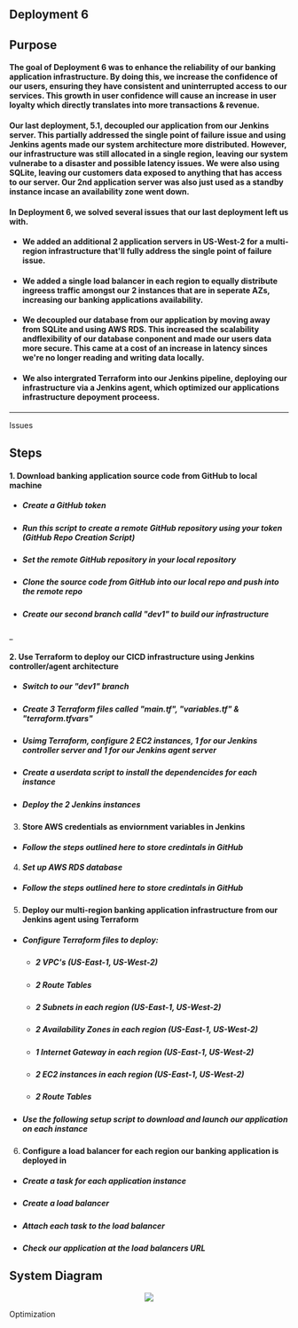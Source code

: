 ## Deployment 6

## Purpose
#### The goal of Deployment 6 was to enhance the reliability of our banking application infrastructure. By doing this, we increase the confidence of our users, ensuring they have consistent and uninterrupted access to our services. This growth in user confidence will cause an increase in user loyalty which directly translates into more transactions & revenue.

#### Our last deployment, 5.1, decoupled our application from our Jenkins server. This partially addressed the single point of failure issue and using Jenkins agents made our system architecture more distributed. However, our infrastructure was still allocated in a single region, leaving our system vulnerabe to a disaster and possible latency issues. We were also using SQLite, leaving our customers data exposed to anything that has access to our server. Our 2nd application server was also just used as a standby instance incase an availability zone went down.

#### In Deployment 6, we solved several issues that our last deployment left us with.
* #### We added an additional 2 application servers in US-West-2 for a multi-region infrastructure that'll fully address the single point of failure issue.
* #### We added a single load balancer in each region to equally distribute ingreess traffic amongst our 2 instances that are in seperate AZs, increasing our banking applications availability.
* #### We decoupled our database from our application by moving away from SQLite and using AWS RDS. This increased the scalability andflexibility of our database conponent and made our users data more secure. This came at a cost of an increase in latency sinces we're no longer reading and writing data locally.
* #### We also intergrated Terraform into our Jenkins pipeline, deploying our infrastructure via a Jenkins agent, which optimized our applications infrastructure depoyment proceess.

___

Issues



## Steps
#### 1. Download banking application source code from GitHub to local machine
* ##### _Create a GitHub token_
* ##### _Run this script to create a remote GitHub repository using your token (GitHub Repo Creation Script)_
* ##### _Set the remote GitHub repository in your local repository_
* ##### _Clone the source code from GitHub into our local repo and push into the remote repo_
* ##### _Create our second branch calld "dev1" to build our infrastructure_
_
#### 2. Use Terraform to deploy our CICD infrastructure using Jenkins controller/agent architecture
* ##### _Switch to our "dev1" branch_
* ##### _Create 3 Terraform files called "main.tf", "variables.tf" & "terraform.tfvars"_
* ##### _Usimg Terraform, configure 2 EC2 instances, 1 for our Jenkins controller server and 1 for our Jenkins agent server_
* ##### _Create a userdata script to install the dependencides for each instance_
* ##### _Deploy the 2 Jenkins instances_

3. #### Store AWS credentials as enviornment variables in Jenkins
* #### _Follow the steps outlined here to store credintals in GitHub_

4. #### _Set up AWS RDS database_
* ##### _Follow the steps outlined here to store credintals in GitHub_

5. #### Deploy our multi-region banking application infrastructure from our Jenkins agent using Terraform
* ##### _Configure Terraform files to deploy:_
    * ##### _2 VPC's (US-East-1, US-West-2)_
    * ##### _2 Route Tables_
    * ##### _2 Subnets in each region (US-East-1, US-West-2)_
    * ##### _2 Availability Zones in each region (US-East-1, US-West-2)_
    * ##### _1 Internet Gateway in each region (US-East-1, US-West-2)_
    * ##### _2 EC2 instances in each region (US-East-1, US-West-2)_
    * ##### _2 Route Tables_
* ##### _Use the following setup script to download and launch our application on each instance_

6. #### Configure a load balancer for each region our banking application is deployed in
* ##### _Create a task for each application instance_
* ##### _Create a load balancer_
* ##### _Attach each task to the load balancer_
* ##### _Check our application at the load balancers URL_


## System Diagram

<p align="center">
<img src="https://github.com/djtoler2/Deployment6/blob/main/assets/dp6duagram.png">
</p>

Optimization
